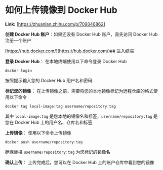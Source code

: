 # 如何上传镜像到 Docker Hub



 **Link:** [https://zhuanlan.zhihu.com/p/709346862]



**创建 Docker Hub 账户**：如果还没有 Docker Hub 账户，首先访问 Docker Hub 注册一个账户

[https://hub.docker.com/](https://hub.docker.com/)## 进入终端  

**登录 Docker Hub**： 在本地终端使用以下命令登录 Docker Hub

```
docker login
```

按照提示输入您的 Docker Hub 用户名和密码

**标记您的镜像**： 在上传镜像之前，需要将您的本地镜像标记为远程仓库的格式使用以下命令

```
docker tag local-image:tag username/repository:tag
```

其中 `local-image:tag` 是您本地的镜像名和标签，`username/repository:tag` 是您在 Docker Hub 上的用户名、仓库名和标签

**上传镜像**： 使用以下命令上传镜像

```
docker push username/repository:tag
```

确保替换 `username/repository:tag` 为您标记的镜像名

**确认上传**： 上传完成后，您可以在 Docker Hub 上的账户仓库中看到您的镜像

